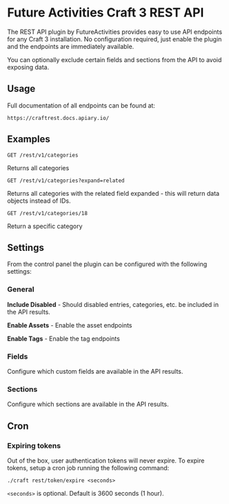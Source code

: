 # Future Activities Craft 3 REST API

The REST API plugin by FutureActivities provides easy to use API endpoints for any Craft 3 installation. No configuration required, 
just enable the plugin and the endpoints are immediately available.

You can optionally exclude certain fields and sections from the API to avoid exposing data.

## Usage

Full documentation of all endpoints can be found at:

    https://craftrest.docs.apiary.io/
    
## Examples

    GET /rest/v1/categories
    
Returns all categories

    GET /rest/v1/categories?expand=related
    
Returns all categories with the related field expanded - this will return data objects instead of IDs.

    GET /rest/v1/categories/18
    
Return a specific category

## Settings

From the control panel the plugin can be configured with the following settings:

### General

**Include Disabled** - Should disabled entries, categories, etc. be included in the API results.

**Enable Assets** - Enable the asset endpoints

**Enable Tags** - Enable the tag endpoints

### Fields

Configure which custom fields are available in the API results.

### Sections

Configure which sections are available in the API results.

## Cron

### Expiring tokens

Out of the box, user authentication tokens will never expire. To expire tokens, setup a cron job running
the following command:

    ./craft rest/token/expire <seconds>
    
`<seconds>` is optional. Default is 3600 seconds (1 hour).